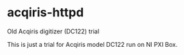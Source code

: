 # acqiris-httpd
Old Acqiris digitizer (DC122) trial

This is just a trial for Acqiris model DC122 run on NI PXI Box.
